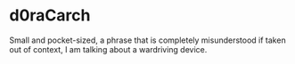 # d0raCarch
Small and pocket-sized, a phrase that is completely misunderstood if taken out of context, I am talking about a wardriving device.
